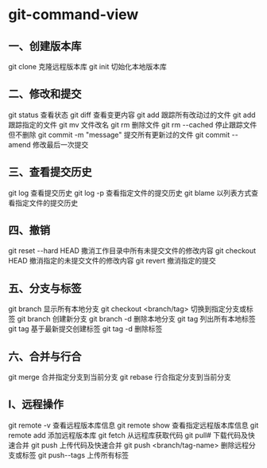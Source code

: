 # git-command-view
## 一、创建版本库

 git clone <url>           克隆远程版本库
 git init                  切始化本地版本库

## 二、修改和提交

 git status                查看状态
 git diff                  查看变更内容
 git add                   跟踪所有改动过的文件
 git add <file>            跟踪指定的文件
 git mv <old> <new>        文件改名
 git rm <file>             删除文件
 git rm --cached <file>    停止跟踪文件但不删除
 git commit -m "message"   提交所有更新过的文件
 git commit --amend        修改最后一次提交

## 三、查看提交历史

 git log    查看提交历史
 git log -p <file>         查看指定文件的提交历史
 git blame <file>          以列表方式查看指定文件的提交历史

## 四、撤销

 git reset --hard HEAD     撒消工作目录中所有未提交文件的修改内容
 git checkout HEAD <file>  撤消指定的未提交文件的修改内容
 git revert <commit>       撤消指定的提交

## 五、分支与标签

 git branch                         显示所有本地分支
 git checkout <branch/tag>          切换到指定分支或标签
 git branch <new-branch>            创建新分支
 git branch -d <branch>             删除本地分支
 git tag                            列出所有本地标签
 git tag <tagname>                  基于最新提交创建标签
 git tag -d <tagname>               删除标签

## 六、合并与行合

 git merge <branch>                 合并指定分支到当前分支
 git rebase <branch>                行合指定分支到当前分支



## I、远程操作

 git remote -v                      查看远程版本库信息
 git remote show <remote>           查看指定远程版本库信息
 git remote add <remote> <url>      添加远程版本库
 git fetch <remote>                 从远程库获取代码
 git pull<remote><branch>#          下载代码及快速合并
 git push <remote><branch>          上传代码及快速合并
 git push <remote><branch/tag-name> 删除远程分支或标签
 git push--tags                     上传所有标签